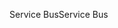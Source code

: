 <span data-ttu-id="72f01-101">Service Bus</span><span class="sxs-lookup"><span data-stu-id="72f01-101">Service Bus</span></span>